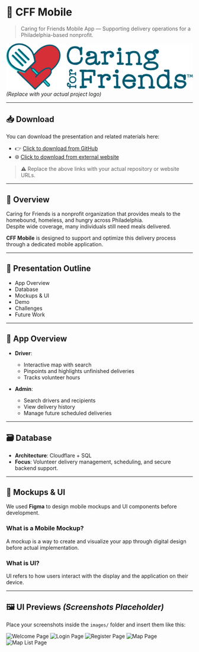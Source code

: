 # 📱 CFF Mobile

> Caring for Friends Mobile App — Supporting delivery operations for a Philadelphia-based nonprofit.

![Project Logo](./resources/images/cff-logo-headline.png)  
*(Replace with your actual project logo)*

---

## 📥 Download

You can download the presentation and related materials here:

- 👉 [Click to download from GitHub](https://github.com/resources/)  
- 🌐 [Click to download from external website](https://szr.hk/public/downloads/cff_projects/)

> ⚠️ Replace the above links with your actual repository or website URLs.

---

## 🧭 Overview

Caring for Friends is a nonprofit organization that provides meals to the homebound, homeless, and hungry across Philadelphia.  
Despite wide coverage, many individuals still need meals delivered.  

**CFF Mobile** is designed to support and optimize this delivery process through a dedicated mobile application.

---

## 📝 Presentation Outline

- App Overview  
- Database  
- Mockups & UI  
- Demo  
- Challenges  
- Future Work  

---

## 📌 App Overview

- **Driver**:  
  - Interactive map with search  
  - Pinpoints and highlights unfinished deliveries  
  - Tracks volunteer hours  

- **Admin**:  
  - Search drivers and recipients  
  - View delivery history  
  - Manage future scheduled deliveries  

---

## 🗃️ Database

- **Architecture**: Cloudflare + SQL  
- **Focus**: Volunteer delivery management, scheduling, and secure backend support.

---

## 🧪 Mockups & UI

We used **Figma** to design mobile mockups and UI components before development.

### What is a Mobile Mockup?  
A mockup is a way to create and visualize your app through digital design before actual implementation.

### What is UI?  
UI refers to how users interact with the display and the application on their device.

---

## 🖼️ UI Previews *(Screenshots Placeholder)*

Place your screenshots inside the `images/` folder and insert them like this:

![Welcome Page](./resources/images/welcome_page.png)
![Login Page](./resources/images/login_page.png)
![Register Page](./resources/images/register_page.png)
![Map Page](./resources/images/map_page.png)
![Map List Page](./resources/images/mapList_page.png)

```markdown

